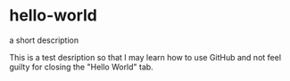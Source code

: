 # hello-world
a short description

This is a test desription so that I may learn how to use GitHub and not feel guilty for closing the "Hello World" tab.
